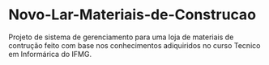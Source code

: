 # Novo-Lar-Materiais-de-Construcao
 Projeto de sistema de gerenciamento para uma loja de materiais de contrução feito com base nos conhecimentos adiquiridos no curso Tecnico em Informárica do IFMG.
